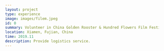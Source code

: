 ```yaml
---
layout: project
type: experience
image: images/filem.jpeg
id: 0
summary: Volunteer in China Golden Rooster & Hundred Flowers Film Festival 2019
location: Xiamen, Fujian, China
time: 2019.11
description: Provide logistics service.
---
```

